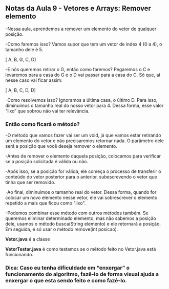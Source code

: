 ## Notas da Aula 9 - Vetores e Arrays: Remover elemento

-Nessa aula, aprendemos a remover um elemento do vetor de qualquer posição.

-Como faremos isso? Vamos supor que tem um vetor de index 4 (0 a 4), o tamanho dele é 5.

[ A, B, G, C, D]

-E nós queremos retirar o G, então como faremos? Pegaremos o C e levaremos para a casa do G e o D vai passar para a casa do C. Só que, aí nesse caso vai ficar assim:

[ A, B, C, D, D]

-Como resolvemos isso? Ignoramos a última casa, o último D. Para isso, diminuímos o tamanho real do nosso vetor para 4. Dessa forma, esse valor “lixo” que sobrou não vai ter relevância.


### Então como ficará o método?

-O método que vamos fazer vai ser um void, já que vamos estar retirando um elemento do vetor e não precisaremos retornar nada. O parâmetro dele será a posição que você deseja remover o elemento.

-Antes de remover o elemento daquela posição, colocamos para verificar se a posição solicitada é válida ou não.

-Após isso, se a posição for válida, ele começa o processo de transferir o conteúdo do vetor posterior para o anterior, subescrevendo o vetor que tinha que ser removido.

-Ao final, diminuimos o tamanho real do vetor. Dessa forma, quando for colocar um novo elemento nesse vetor, ele vai sobrescrever o elemento repetido a mais que ficou como "lixo".

-Podemos combinar esse método com outros métodos também. Se queremos eliminar determinado elemento, mas não sabemos a posição dele, usamos o método busca(String elemento) e ele retornará a posição. Em seguida, é só usar o método remove(int posicao).

**Vetor.java** é a classe

**VetorTestar.java** é como testamos se o método feito no Vetor.java está funcionando.


### **Dica**: Caso eu tenha dificuldade em “enxergar” o funcionamento do algoritmo, fazê-lo de forma visual ajuda a enxergar o que esta sendo feito e como fazê-lo.
